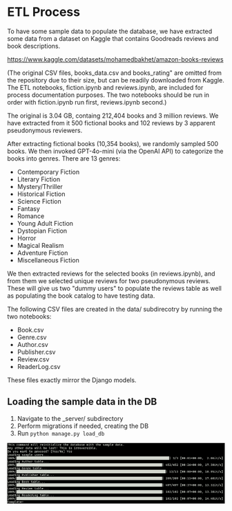 # ETL Process

To have some sample data to populate the database, we have extracted some data from
a dataset on Kaggle that contains Goodreads reviews and book descriptions.

https://www.kaggle.com/datasets/mohamedbakhet/amazon-books-reviews

(The original CSV files, books_data.csv and books_rating" are omitted from the repository due to their size, but can be readily downloaded from Kaggle. The ETL notebooks, fiction.ipynb and reviews.ipynb, are included for process documentation purposes. The two notebooks should be run in order with fiction.ipynb run first, reviews.ipynb second.)

The original is 3.04 GB, containg 212,404 books and 3 million reviews. We have 
extracted from it 500 fictional books and 102 reviews by 3 apparent pseudonymous 
reviewers.

After extracting fictional books (10,354 books), we randomly sampled 500 books. We then
invoked GPT-4o-mini (via the OpenAI API) to categorize the books into genres. There are 13 genres:

- Contemporary Fiction 
- Literary Fiction
- Mystery/Thriller 
- Historical Fiction 
- Science Fiction 
- Fantasy 
- Romance 
- Young Adult Fiction 
- Dystopian Fiction 
- Horror 
- Magical Realism 
- Adventure Fiction 
- Miscellaneous Fiction 

We then extracted reviews for the selected books (in reviews.ipynb), and from them we selected unique reviews for two pseudonymous reviews. These will give us two "dummy users" to populate the reviews table as well as populating the book catalog to have testing data. 

The following CSV files are created in the data/ subdirecotry by running the two notebooks:

- Book.csv
- Genre.csv
- Author.csv
- Publisher.csv
- Review.csv
- ReaderLog.csv

These files exactly mirror the Django models.

## Loading the sample data in the DB

1) Navigate to the _server/ subdirectory
2) Perform migrations if needed, creating the DB
3) Run ```python manage.py load_db```

![screenshot](load_DB.png)
   

